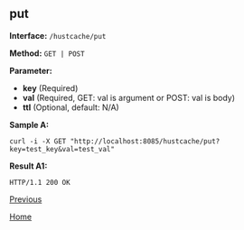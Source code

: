 ## put ##

**Interface:** `/hustcache/put`

**Method:** `GET | POST`

**Parameter:** 

*  **key** (Required)  
*  **val** (Required, GET: val is argument or POST: val is body)  
*  **ttl** (Optional, default: N/A)

**Sample A:**

    curl -i -X GET "http://localhost:8085/hustcache/put?key=test_key&val=test_val"

**Result A1:**

	HTTP/1.1 200 OK
	
[Previous](../hustcache.md)

[Home](../../../index.md)